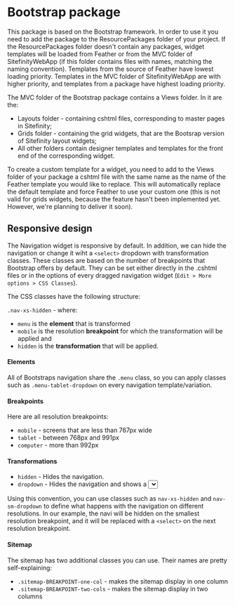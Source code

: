 Bootstrap package
================

This package is based on the Bootstrap framework. In order to use it you need to add the package to the ResourcePackages folder of your project. If the ResourcePackages folder doesn't contain any packages, widget templates will be loaded from Feather or from the MVC folder of SitefinityWebApp (if this folder contains files with names, matching the naming convention). Templates from the source of Feather have lowest loading priority. Templates in the MVC folder of SitefinityWebApp are with higher priority, and templates from a package have highest loading priority.

The MVC folder of the Bootstrap package contains a Views folder. In it are the:

* Layouts folder - containing cshtml files, corresponding to master pages in Sitefinity;
* Grids folder - containing the grid widgets, that are the Bootsrap version of Sitefinity layout widgets;
* All other folders contain designer templates and templates for the front end of the corresponding widget.

To create a custom template for a widget, you need to add to the Views folder of your package a cshtml file with the same name as the name of the Feather template you would like to replace. This will automatically replace the default template and force Feather to use your custom one (this is not valid for grids widgets, because the feature hasn't been implemented yet. However, we're planning to deliver it soon).

Responsive design
-----------------

The Navigation widget is responsive by default. In addition, we can hide the navigation or change it wiht a `<select>` dropdown with transformation classes. These classes are based on the number of breakpoints that Bootstrap offers by default. They can be set either directly in the .cshtml files or in the options of every dragged navigation widget (`Edit > More options > CSS Classes`).

The CSS classes have the following structure:

`.nav-xs-hidden` - where:

 - `menu` is the **element** that is transformed
 - `mobile` is the resolution **breakpoint** for which the transformation will be applied and
 - `hidden` is the **transformation** that will be applied.

#### Elements
All of Bootstraps navigation share the `.menu` class, so you can apply classes such as `.menu-tablet-dropdown` on every navigation template/variation.

#### Breakpoints
Here are all resolution breakpoints:

 - `mobile` - screens that are less than 767px wide
 - `tablet` - between 768px and 991px
 - `computer` - more than 992px

#### Transformations
 - `hidden` - Hides the navigation.
 - `dropdown` - Hides the navigation and shows a <select> element instead.

Using this convention, you can use classes such as `nav-xs-hidden` and `nav-sm-dropdown` to define what happens with the navigation on different resolutions. In our example, the navi will be hidden on the smallest resolution breakpoint, and it will be replaced with a `<select>` on the next resolution breakpoint.


#### Sitemap
The sitemap has two additional classes you can use. Their names are pretty self-explaining:

 - `.sitemap-BREAKPOINT-one-col` - makes the sitemap display in one column
 - `.sitemap-BREAKPOINT-two-cols` - makes the sitemap display in two columns
